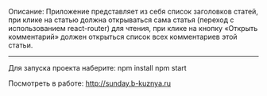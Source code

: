 ﻿Описание:
Приложение представляет из себя список заголовков статей, при клике на статью должна открываться сама статья (переход с использованием react-router) для чтения, при клике на кнопку «Открыть комментарий» должен открыться список всех комментариев этой статьи.

---

Для запуска проекта наберите:
npm install
npm start

Посмотреть в работе: http://sunday.b-kuznya.ru

